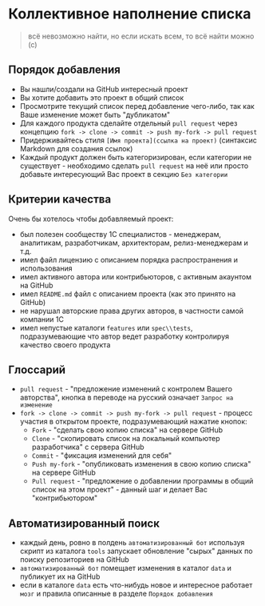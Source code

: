 ﻿# Коллективное наполнение списка

> всё невозможно найти, но если искать всем, то всё найти можно (с)  

## Порядок добавления

* Вы нашли/создали на GitHub интересный проект
* Вы хотите добавить это проект в общий список
* Просмотрите текущий список перед добавление чего-либо, так как Ваше изменение может быть "дубликатом"
* Для каждого продукта сделайте отдельный `pull request` через концепцию `fork -> clone -> commit -> push my-fork -> pull request`
* Придерживайтесь стиля `[Имя проекта](ссылка на проект)` (cинтаксиc Markdown для создания ссылок)
* Каждый продукт должен быть категоризирован, если категории не существует - необходимо сделать `pull request` на неё или просто добавьте интересующий Вас проект в секцию `Без категории`

## Критерии качества

Очень бы хотелось чтобы добавляемый проект:

* был полезен сообществу 1С специалистов - менеджерам, аналитикам, разработчикам, архитекторам, релиз-менеджерам и т.д.
* имел файл лицензию с описанием порядка распространения и использования
* имел активного автора или контрибьюторов, с активным акаунтом на GitHub
* имел `README.md` файл с описанием проекта (как это принято на GitHub)
* не нарушал авторские права других авторов, в частности самой компании 1С
* имел непустые каталоги `features` или `spec\\tests`, подразумевающие что автор ведет разработку контролируя качество своего продукта

## Глоссарий

* `pull request` - "предложение изменений с контролем Вашего авторства", кнопка в переводе на русский означает `Запрос на изменение`
* `fork -> clone -> commit -> push my-fork -> pull request` - процесс участия в открытом проекте, подразумевающий нажатие кнопок:
  * `Fork` - "сделать свою копию списка" на сервере GitHub
  * `Clone` - "скопировать список на локальный компьютер разработчика" с сервера GitHub
  * `Commit` - "фиксация изменений для себя"
  * `Push my-fork` - "опубликовать изменения в свою копию списка" на сервере GitHub
  * `Pull request` - "предложение о добавлении программы в общий список на этом проект" - данный шаг и делает Вас "контрибьютором"

## Автоматизированный поиск

* каждый день, ровно в полдень `автоматизированный бот` используя скрипт из каталога `tools` запускает обновление "сырых" данных по поиску репозиториев на GitHub
* `автоматизированный бот` помещает изменения в каталог `data` и публикует их на GitHub
* если в каталоге `data` есть что-нибудь новое и интересное работает `мозг` и правила описанные в разделе `Порядок добавления`
